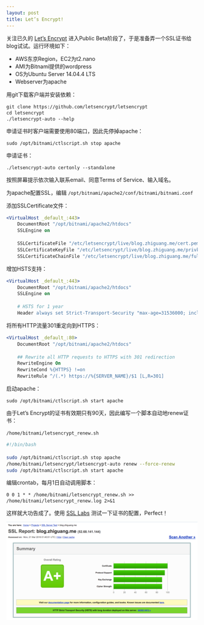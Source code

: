 ```yaml
---
layout: post
title: Let’s Encrypt!
---
```


关注已久的 [Let’s Encrypt](https://letsencrypt.org/) 进入Public Beta阶段了，于是准备弄一个SSL证书给blog试试。运行环境如下：

- AWS东京Region，EC2为t2.nano
- AMI为Bitnami提供的wordpress
- OS为Ubuntu Server 14.04.4 LTS
- Webserver为apache

用git下载客户端并安装依赖：

    git clone https://github.com/letsencrypt/letsencrypt
    cd letsencrypt
    ./letsencrypt-auto --help

申请证书时客户端需要使用80端口，因此先停掉apache：

    sudo /opt/bitnami/ctlscript.sh stop apache

申请证书：

    ./letsencrypt-auto certonly --standalone

按照屏幕提示依次输入联系email、同意Terms of Service、输入域名。

为apache配置SSL，编辑 `/opt/bitnami/apache2/conf/bitnami/bitnami.conf`

添加SSLCertificate文件：

```apache
<VirtualHost _default_:443>
    DocumentRoot "/opt/bitnami/apache2/htdocs"
    SSLEngine on
     
    SSLCertificateFile "/etc/letsencrypt/live/blog.zhiguang.me/cert.pem"
    SSLCertificateKeyFile "/etc/letsencrypt/live/blog.zhiguang.me/privkey.pem"
    SSLCertificateChainFile "/etc/letsencrypt/live/blog.zhiguang.me/fullchain.pem"
```

增加HSTS支持：

```apache
<VirtualHost _default_:443>
    DocumentRoot "/opt/bitnami/apache2/htdocs"
    SSLEngine on

    # HSTS for 1 year
    Header always set Strict-Transport-Security "max-age=31536000; includeSubDomains"
```

将所有HTTP流量301重定向到HTTPS：

```apache
<VirtualHost _default_:80>
    DocumentRoot "/opt/bitnami/apache2/htdocs"

    ## Rewrite all HTTP requests to HTTPS with 301 redirection
    RewriteEngine On
    RewriteCond %{HTTPS} !=on
    RewriteRule ^/(.*) https://%{SERVER_NAME}/$1 [L,R=301]
```

启动apache：

    sudo /opt/bitnami/ctlscript.sh start apache

由于Let’s Encrypt的证书有效期只有90天，因此编写一个脚本自动地renew证书：

`/home/bitnami/letsencrypt_renew.sh`

```bash
#!/bin/bash

sudo /opt/bitnami/ctlscript.sh stop apache
/home/bitnami/letsencrypt/letsencrypt-auto renew --force-renew
sudo /opt/bitnami/ctlscript.sh start apache
```

编辑crontab，每月1日自动调用脚本：

    0 0 1 * * /home/bitnami/letsencrypt_renew.sh >> /home/bitnami/letsencrypt_renew.log 2>&1

这样就大功告成了。使用 [SSL Labs](https://www.ssllabs.com/index.html) 测试一下证书的配置，Perfect！

![ssl-labs](/public/img/2016/ssl-labs.png)